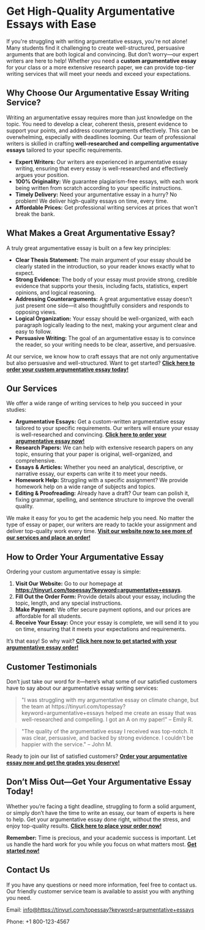 <h1>Get High-Quality Argumentative Essays with Ease</h1>

<p>If you're struggling with writing argumentative essays, you're not alone! Many students find it challenging to create well-structured, persuasive arguments that are both logical and convincing. But don’t worry—our expert writers are here to help! Whether you need a <strong>custom argumentative essay</strong> for your class or a more extensive research paper, we can provide top-tier writing services that will meet your needs and exceed your expectations.</p>

<h2>Why Choose Our Argumentative Essay Writing Service?</h2>

<p>Writing an argumentative essay requires more than just knowledge on the topic. You need to develop a clear, coherent thesis, present evidence to support your points, and address counterarguments effectively. This can be overwhelming, especially with deadlines looming. Our team of professional writers is skilled in crafting <strong>well-researched and compelling argumentative essays</strong> tailored to your specific requirements.</p>

<ul>
  <li><strong>Expert Writers:</strong> Our writers are experienced in argumentative essay writing, ensuring that every essay is well-researched and effectively argues your position.</li>
  <li><strong>100% Originality:</strong> We guarantee plagiarism-free essays, with each work being written from scratch according to your specific instructions.</li>
  <li><strong>Timely Delivery:</strong> Need your argumentative essay in a hurry? No problem! We deliver high-quality essays on time, every time.</li>
  <li><strong>Affordable Prices:</strong> Get professional writing services at prices that won't break the bank.</li>
</ul>

<h2>What Makes a Great Argumentative Essay?</h2>

<p>A truly great argumentative essay is built on a few key principles:</p>

<ul>
  <li><strong>Clear Thesis Statement:</strong> The main argument of your essay should be clearly stated in the introduction, so your reader knows exactly what to expect.</li>
  <li><strong>Strong Evidence:</strong> The body of your essay must provide strong, credible evidence that supports your thesis, including facts, statistics, expert opinions, and logical reasoning.</li>
  <li><strong>Addressing Counterarguments:</strong> A great argumentative essay doesn’t just present one side—it also thoughtfully considers and responds to opposing views.</li>
  <li><strong>Logical Organization:</strong> Your essay should be well-organized, with each paragraph logically leading to the next, making your argument clear and easy to follow.</li>
  <li><strong>Persuasive Writing:</strong> The goal of an argumentative essay is to convince the reader, so your writing needs to be clear, assertive, and persuasive.</li>
</ul>

<p>At our service, we know how to craft essays that are not only argumentative but also persuasive and well-structured. Want to get started? <a href="https://tinyurl.com/topessay?keyword=argumentative+essays" target="_blank"><strong>Click here to order your custom argumentative essay today!</strong></a></p>

<h2>Our Services</h2>

<p>We offer a wide range of writing services to help you succeed in your studies:</p>

<ul>
  <li><strong>Argumentative Essays:</strong> Get a custom-written argumentative essay tailored to your specific requirements. Our writers will ensure your essay is well-researched and convincing. <a href="https://tinyurl.com/topessay?keyword=argumentative+essays" target="_blank"><strong>Click here to order your argumentative essay now!</strong></a></li>
  <li><strong>Research Papers:</strong> We can help with extensive research papers on any topic, ensuring that your paper is original, well-organized, and comprehensive.</li>
  <li><strong>Essays & Articles:</strong> Whether you need an analytical, descriptive, or narrative essay, our experts can write it to meet your needs.</li>
  <li><strong>Homework Help:</strong> Struggling with a specific assignment? We provide homework help on a wide range of subjects and topics.</li>
  <li><strong>Editing & Proofreading:</strong> Already have a draft? Our team can polish it, fixing grammar, spelling, and sentence structure to improve the overall quality.</li>
</ul>

<p>We make it easy for you to get the academic help you need. No matter the type of essay or paper, our writers are ready to tackle your assignment and deliver top-quality work every time. <a href="https://tinyurl.com/topessay?keyword=argumentative+essays" target="_blank"><strong>Visit our website now to see more of our services and place an order!</strong></a></p>

<h2>How to Order Your Argumentative Essay</h2>

<p>Ordering your custom argumentative essay is simple:</p>

<ol>
  <li><strong>Visit Our Website:</strong> Go to our homepage at <a href="https://tinyurl.com/topessay?keyword=argumentative+essays" target="_blank"><strong>https://tinyurl.com/topessay?keyword=argumentative+essays</strong></a>.</li>
  <li><strong>Fill Out the Order Form:</strong> Provide details about your essay, including the topic, length, and any special instructions.</li>
  <li><strong>Make Payment:</strong> We offer secure payment options, and our prices are affordable for all students.</li>
  <li><strong>Receive Your Essay:</strong> Once your essay is complete, we will send it to you on time, ensuring that it meets your expectations and requirements.</li>
</ol>

<p>It’s that easy! So why wait? <a href="https://tinyurl.com/topessay?keyword=argumentative+essays" target="_blank"><strong>Click here now to get started with your argumentative essay order!</strong></a></p>

<h2>Customer Testimonials</h2>

<p>Don’t just take our word for it—here’s what some of our satisfied customers have to say about our argumentative essay writing services:</p>

<blockquote>
  <p>"I was struggling with my argumentative essay on climate change, but the team at https://tinyurl.com/topessay?keyword=argumentative+essays helped me create an essay that was well-researched and compelling. I got an A on my paper!" – Emily R.</p>
</blockquote>

<blockquote>
  <p>"The quality of the argumentative essay I received was top-notch. It was clear, persuasive, and backed by strong evidence. I couldn't be happier with the service." – John M.</p>
</blockquote>

<p>Ready to join our list of satisfied customers? <a href="https://tinyurl.com/topessay?keyword=argumentative+essays" target="_blank"><strong>Order your argumentative essay now and get the grades you deserve!</strong></a></p>

<h2>Don’t Miss Out—Get Your Argumentative Essay Today!</h2>

<p>Whether you’re facing a tight deadline, struggling to form a solid argument, or simply don’t have the time to write an essay, our team of experts is here to help. Get your argumentative essay done right, without the stress, and enjoy top-quality results. <a href="https://tinyurl.com/topessay?keyword=argumentative+essays" target="_blank"><strong>Click here to place your order now!</strong></a></p>

<p><strong>Remember:</strong> Time is precious, and your academic success is important. Let us handle the hard work for you while you focus on what matters most. <a href="https://tinyurl.com/topessay?keyword=argumentative+essays" target="_blank"><strong>Get started now!</strong></a></p>

<h2>Contact Us</h2>

<p>If you have any questions or need more information, feel free to contact us. Our friendly customer service team is available to assist you with anything you need.</p>

<p>Email: <a href="mailto:info@https://tinyurl.com/topessay?keyword=argumentative+essays">info@https://tinyurl.com/topessay?keyword=argumentative+essays</a></p>
<p>Phone: +1 800-123-4567</p>

<p><a href="https://tinyurl.com/topessay?keyword=argumentative+essays" target="_bla
Master the Art of Argumentative Essays with Our Expert Help
